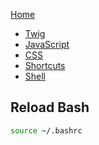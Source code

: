 [Home](https://timcoxopc.github.io/d8notes/)

* [Twig](/d8notes/twig)
* [JavaScript](/d8notes/js)
* [CSS](/d8notes/css)
* [Shortcuts](d8notes/shortcuts)
* [Shell](d8notes/shell)

## Reload Bash

```bash
source ~/.bashrc
```
